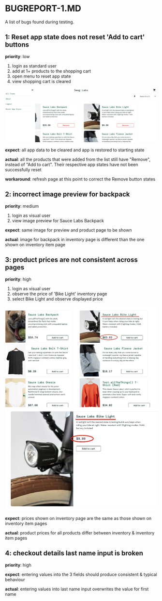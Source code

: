# BUGREPORT-1.MD 

A list of bugs found during testing.

## 1: Reset app state does not reset 'Add to cart' buttons

**priority**: low

1. login as standard user
2. add at 1+ products to the shopping cart
3. open menu to reset app state
4. view shopping cart is cleared

![img](./bug-screenshots/bug-1.png)

**expect**: all app data to be cleared and app is restored to starting state

**actual**: all the products that were added from the list still have "Remove", instead of "Add to cart". Their respective app states have not been successfully reset

**workaround**: refresh page at this point to correct the Remove button states


## 2: incorrect image preview for backpack

**priority**: medium

1. login as visual user
2. view image preview for Sauce Labs Backpack

**expect**: same image for preview and product page to be shown

**actual**: image for backpack in inventory page is different than the one shown on inventory item page


## 3: product prices are not consistent across pages

**priority**: high

1. login as visual user
2. observe the price of 'Bike Light' inventory page
3. select Bike Light and observe displayed price

![img](./bug-screenshots/bug-3-a.png)
![img](./bug-screenshots/bug-3-b.png)

**expect**: prices shown on inventory page are the same as those shown on inventory item pages

**actual**: product prices for all products differ between inventory & inventory item pages

## 4: checkout details last name input is broken

**priority**: high

**expect**: entering values into the 3 fields should produce consistent & typical behaviour

**actual**: entering values into last name input overwrites the value for first name 